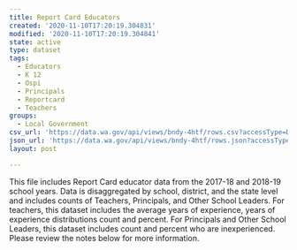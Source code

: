 ```yaml
---
title: Report Card Educators
created: '2020-11-10T17:20:19.304831'
modified: '2020-11-10T17:20:19.304841'
state: active
type: dataset
tags:
  - Educators
  - K 12
  - Ospi
  - Principals
  - Reportcard
  - Teachers
groups:
  - Local Government
csv_url: 'https://data.wa.gov/api/views/bndy-4htf/rows.csv?accessType=DOWNLOAD'
json_url: 'https://data.wa.gov/api/views/bndy-4htf/rows.json?accessType=DOWNLOAD'
layout: post

---
```

This file includes Report Card educator data from the 2017-18 and 2018-19 school years. Data is disaggregated by school, district, and the state level and includes counts of Teachers, Principals, and Other School Leaders. For teachers, this dataset includes the average years of experience, years of experience distributions count and percent. For Principals and Other School Leaders, this dataset includes count and percent who are inexperienced. Please review the notes below for more information.
